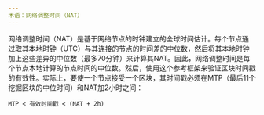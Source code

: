 ```yaml
---
术语：网络调整时间（NAT）
---
```


网络调整时间（NAT）是基于网络节点的时钟建立的全球时间估计。每个节点通过取其本地时钟（UTC）与其连接的节点的时间差的中位数，然后将其本地时钟加上这些差异的中位数（最多70分钟）来计算其NAT。因此，网络调整时间是每个节点本地计算的节点时间的中位数。然后，使用这个参考框架来验证区块时间戳的有效性。实际上，要使一个节点接受一个区块，其时间戳必须在MTP（最后11个挖掘区块的中位时间）和NAT加2小时之间：

```text
MTP < 有效时间戳 < (NAT + 2h)
```